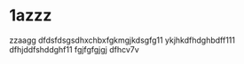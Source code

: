 # 1azzz
zzaagg
dfdsfdsgsdhxchbxfgkmgjkdsgfg11
ykjhkdfhdghbdff111
dfhjddfshddghf11
fgjfgfgjgj
dfhcv7v

